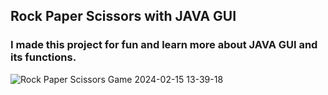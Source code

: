 ## Rock Paper Scissors with JAVA GUI 
 ### I made this project for fun and learn more about JAVA GUI and its functions. 

![Rock Paper Scissors Game 2024-02-15 13-39-18](https://github.com/Gizemexe/RockPaperScissors/assets/108283247/40f96766-bd8c-47ff-a2c7-f56dd4484cac)
